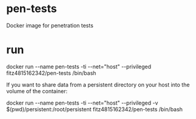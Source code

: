 # pen-tests
Docker image for penetration tests

# run
docker run --name pen-tests -ti --net="host" --privileged fitz4815162342/pen-tests /bin/bash

If you want to share data from a persistent directory on your host into the volume of the container:

docker run --name pen-tests -ti --net="host" --privileged -v $(pwd)/persistent:/root/persistent  fitz4815162342/pen-tests /bin/bash
